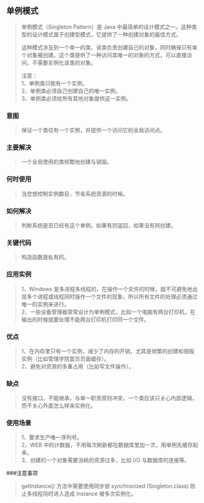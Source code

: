 ## 单例模式
> 单例模式（Singleton Pattern）是 Java 中最简单的设计模式之一。这种类型的设计模式属于创建型模式，它提供了一种创建对象的最佳方式。
>
> 这种模式涉及到一个单一的类，该类负责创建自己的对象，同时确保只有单个对象被创建。这个类提供了一种访问其唯一的对象的方式，可以直接访问，不需要实例化该类的对象。
> 
> 注意：<br>
> 1、单例类只能有一个实例。<br>
> 2、单例类必须自己创建自己的唯一实例。<br>
> 3、单例类必须给所有其他对象提供这一实例。

### 意图
> 保证一个类仅有一个实例，并提供一个访问它的全局访问点。

### 主要解决
> 一个全局使用的类频繁地创建与销毁。

### 何时使用
> 当您想控制实例数目，节省系统资源的时候。

### 如何解决
> 判断系统是否已经有这个单例，如果有则返回，如果没有则创建。

### 关键代码
> 构造函数是私有的。

### 应用实例
> 1、Windows 是多进程多线程的，在操作一个文件的时候，就不可避免地出现多个进程或线程同时操作一个文件的现象，所以所有文件的处理必须通过唯一的实例来进行。<br>
> 2、一些设备管理器常常设计为单例模式，比如一个电脑有两台打印机，在输出的时候就要处理不能两台打印机打印同一个文件。
### 优点
> 1、在内存里只有一个实例，减少了内存的开销，尤其是频繁的创建和销毁实例（比如管理学院首页页面缓存）。<br>
> 2、避免对资源的多重占用（比如写文件操作）。

### 缺点
> 没有接口，不能继承，与单一职责原则冲突，一个类应该只关心内部逻辑，而不关心外面怎么样来实例化。

### 使用场景
> 1、要求生产唯一序列号。<br>
> 2、WEB 中的计数器，不用每次刷新都在数据库里加一次，用单例先缓存起来。<br>
> 3、创建的一个对象需要消耗的资源过多，比如 I/O 与数据库的连接等。

###注意事项
> getInstance() 方法中需要使用同步锁 synchronized (Singleton.class) 防止多线程同时进入造成 instance 被多次实例化。